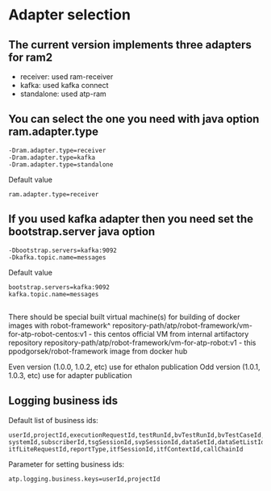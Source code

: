 # Adapter selection

## The current version implements three adapters for ram2

- receiver: used ram-receiver
- kafka: used kafka connect
- standalone: used atp-ram

## You can select the one you need with java option ram.adapter.type

```
-Dram.adapter.type=receiver
-Dram.adapter.type=kafka
-Dram.adapter.type=standalone
```

Default value

```
ram.adapter.type=receiver
```

## If you used kafka adapter then you need set the bootstrap.server java option

```
-Dbootstrap.servers=kafka:9092
-Dkafka.topic.name=messages
```

Default value

```
bootstrap.servers=kafka:9092
kafka.topic.name=messages
```

##

There should be special built virtual machine(s) for building of docker images with robot-framework^
repository-path/atp/robot-framework/vm-for-atp-robot-centos:v1 - this centos official VM from internal artifactory repository
repository-path/atp/robot-framework/vm-for-atp-robot:v1 - this ppodgorsek/robot-framework image from docker hub

Even version (1.0.0, 1.0.2, etc) use for ethalon publication
Odd version (1.0.1, 1.0.3, etc) use for adapter publication

## Logging business ids

Default list of business ids:

```
userId,projectId,executionRequestId,testRunId,bvTestRunId,bvTestCaseId,environmentId,
systemId,subscriberId,tsgSessionId,svpSessionId,dataSetId,dataSetListId,attributeId,
itfLiteRequestId,reportType,itfSessionId,itfContextId,callChainId
```

Parameter for setting business ids:

```
atp.logging.business.keys=userId,projectId
```
